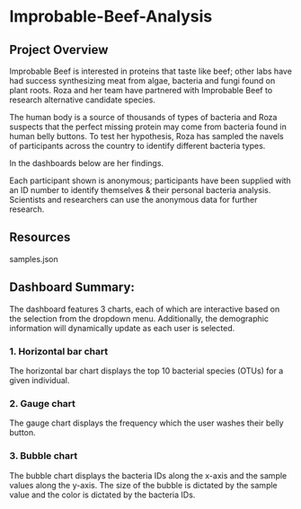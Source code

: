 # Improbable-Beef-Analysis

## Project Overview
Improbable Beef is interested in proteins that taste like beef; other labs have had success synthesizing meat from algae, bacteria and fungi found on plant roots. Roza and her team have partnered with Improbable Beef to research alternative candidate species.

The human body is a source of thousands of types of bacteria and Roza suspects that the perfect missing protein may come from bacteria found in human belly buttons. To test her hypothesis, Roza has sampled the navels of participants across the country to identify different bacteria types.

In the dashboards below are her findings.

Each participant shown is anonymous; participants have been supplied with an ID number to identify themselves & their personal bacteria analysis. Scientists and researchers can use the anonymous data for further research.

## Resources
samples.json

## Dashboard Summary: 

The dashboard features 3 charts, each of which are interactive based on the selection from the dropdown menu. Additionally, the demographic information will dynamically update as each user is selected.

### 1. Horizontal bar chart
The horizontal bar chart displays the top 10 bacterial species (OTUs) for a given individual.

### 2. Gauge chart
The gauge chart displays the frequency which the user washes their belly button.

### 3. Bubble chart
The bubble chart displays the bacteria IDs along the x-axis and the sample values along the y-axis. The size of the bubble is dictated by the sample value and the color is dictated by the bacteria IDs.